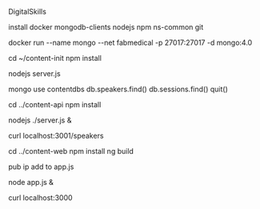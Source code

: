 DigitalSkills

install docker mongodb-clients nodejs npm ns-common git

docker run --name mongo --net fabmedical -p 27017:27017 -d mongo:4.0

cd ~/content-init
npm install

nodejs server.js

mongo
use contentdbs
db.speakers.find()
db.sessions.find()
quit()

cd ../content-api
npm install

nodejs ./server.js &

curl localhost:3001/speakers

cd ../content-web
npm install
ng build

pub ip add to app.js

node app.js &

curl localhost:3000

